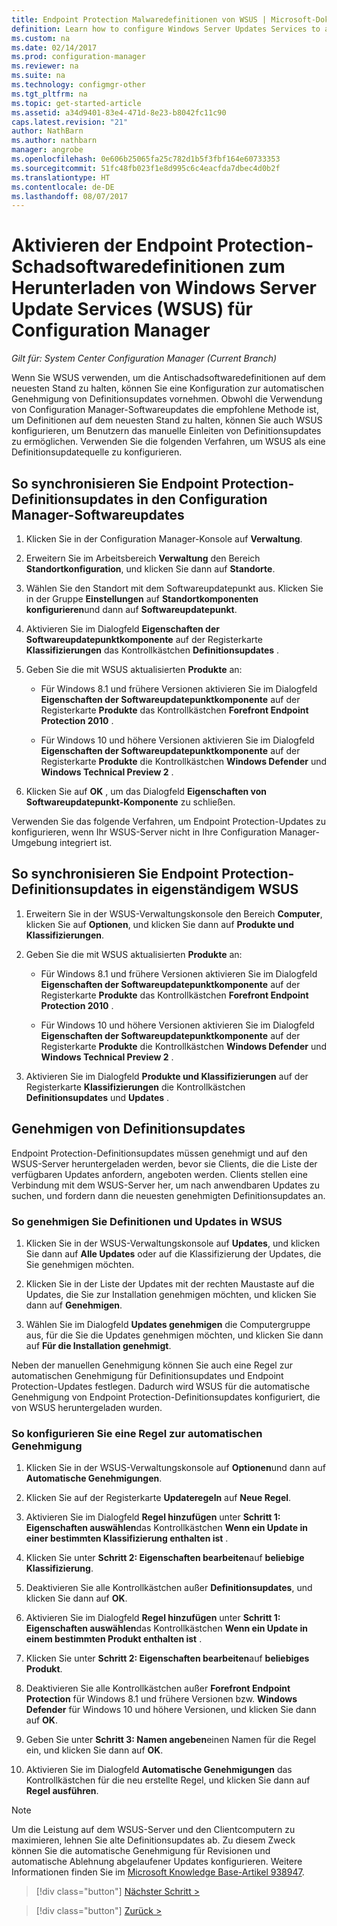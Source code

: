```yaml
---
title: Endpoint Protection Malwaredefinitionen von WSUS | Microsoft-Dokumentation
definition: Learn how to configure Windows Server Updates Services to auto-approve definition updates.
ms.custom: na
ms.date: 02/14/2017
ms.prod: configuration-manager
ms.reviewer: na
ms.suite: na
ms.technology: configmgr-other
ms.tgt_pltfrm: na
ms.topic: get-started-article
ms.assetid: a34d9401-83e4-471d-8e23-b8042fc11c90
caps.latest.revision: "21"
author: NathBarn
ms.author: nathbarn
manager: angrobe
ms.openlocfilehash: 0e606b25065fa25c782d1b5f3fbf164e60733353
ms.sourcegitcommit: 51fc48fb023f1e8d995c6c4eacfda7dbec4d0b2f
ms.translationtype: HT
ms.contentlocale: de-DE
ms.lasthandoff: 08/07/2017
---
```

# <a name="enable-endpoint-protection-malware-definitions-to-download-from-windows-server-update-services-wsus-for-configuration-manager"></a>Aktivieren der Endpoint Protection-Schadsoftwaredefinitionen zum Herunterladen von Windows Server Update Services (WSUS) für Configuration Manager

*Gilt für: System Center Configuration Manager (Current Branch)*

 Wenn Sie WSUS verwenden, um die Antischadsoftwaredefinitionen auf dem neuesten Stand zu halten, können Sie eine Konfiguration zur automatischen Genehmigung von Definitionsupdates vornehmen. Obwohl die Verwendung von Configuration Manager-Softwareupdates die empfohlene Methode ist, um Definitionen auf dem neuesten Stand zu halten, können Sie auch WSUS konfigurieren, um Benutzern das manuelle Einleiten von Definitionsupdates zu ermöglichen. Verwenden Sie die folgenden Verfahren, um WSUS als eine Definitionsupdatequelle zu konfigurieren.

## <a name="to-synchronize-endpoint-protection-definition-updates-in-configuration-manager-software-updates"></a>So synchronisieren Sie Endpoint Protection-Definitionsupdates in den Configuration Manager-Softwareupdates

1.  Klicken Sie in der Configuration Manager-Konsole auf **Verwaltung**.

2.  Erweitern Sie im Arbeitsbereich **Verwaltung** den Bereich **Standortkonfiguration**, und klicken Sie dann auf **Standorte**.

3.  Wählen Sie den Standort mit dem Softwareupdatepunkt aus. Klicken Sie in der Gruppe **Einstellungen** auf **Standortkomponenten konfigurieren**und dann auf **Softwareupdatepunkt**.

4.  Aktivieren Sie im Dialogfeld **Eigenschaften der Softwareupdatepunktkomponente** auf der Registerkarte **Klassifizierungen** das Kontrollkästchen **Definitionsupdates** .

5.  Geben Sie die mit WSUS aktualisierten **Produkte** an:

    -   Für Windows 8.1 und frühere Versionen aktivieren Sie im Dialogfeld **Eigenschaften der Softwareupdatepunktkomponente** auf der Registerkarte **Produkte** das Kontrollkästchen **Forefront Endpoint Protection 2010** .

    -   Für Windows 10 und höhere Versionen aktivieren Sie im Dialogfeld **Eigenschaften der Softwareupdatepunktkomponente** auf der Registerkarte **Produkte** die Kontrollkästchen **Windows Defender** und **Windows Technical Preview 2** .

6.  Klicken Sie auf **OK** , um das Dialogfeld **Eigenschaften von Softwareupdatepunkt-Komponente** zu schließen.

 Verwenden Sie das folgende Verfahren, um Endpoint Protection-Updates zu konfigurieren, wenn Ihr WSUS-Server nicht in Ihre Configuration Manager-Umgebung integriert ist.

## <a name="to-synchronize-endpoint-protection-definition-updates-in-standalone-wsus"></a>So synchronisieren Sie Endpoint Protection-Definitionsupdates in eigenständigem WSUS

1.  Erweitern Sie in der WSUS-Verwaltungskonsole den Bereich **Computer**, klicken Sie auf **Optionen**, und klicken Sie dann auf **Produkte und Klassifizierungen**.

2.  Geben Sie die mit WSUS aktualisierten **Produkte** an:

    -   Für Windows 8.1 und frühere Versionen aktivieren Sie im Dialogfeld **Eigenschaften der Softwareupdatepunktkomponente** auf der Registerkarte **Produkte** das Kontrollkästchen **Forefront Endpoint Protection 2010** .

    -   Für Windows 10 und höhere Versionen aktivieren Sie im Dialogfeld **Eigenschaften der Softwareupdatepunktkomponente** auf der Registerkarte **Produkte** die Kontrollkästchen **Windows Defender** und **Windows Technical Preview 2** .

3.  Aktivieren Sie im Dialogfeld **Produkte und Klassifizierungen** auf der Registerkarte **Klassifizierungen** die Kontrollkästchen **Definitionsupdates** und **Updates** .

## <a name="approving-definition-updates"></a>Genehmigen von Definitionsupdates
 Endpoint Protection-Definitionsupdates müssen genehmigt und auf den WSUS-Server heruntergeladen werden, bevor sie Clients, die die Liste der verfügbaren Updates anfordern, angeboten werden. Clients stellen eine Verbindung mit dem WSUS-Server her, um nach anwendbaren Updates zu suchen, und fordern dann die neuesten genehmigten Definitionsupdates an.

### <a name="to-approve-definitions-and-updates-in-wsus"></a>So genehmigen Sie Definitionen und Updates in WSUS

1.  Klicken Sie in der WSUS-Verwaltungskonsole auf **Updates**, und klicken Sie dann auf **Alle Updates** oder auf die Klassifizierung der Updates, die Sie genehmigen möchten.

2.  Klicken Sie in der Liste der Updates mit der rechten Maustaste auf die Updates, die Sie zur Installation genehmigen möchten, und klicken Sie dann auf **Genehmigen**.

3.  Wählen Sie im Dialogfeld **Updates genehmigen** die Computergruppe aus, für die Sie die Updates genehmigen möchten, und klicken Sie dann auf **Für die Installation genehmigt**.

 Neben der manuellen Genehmigung können Sie auch eine Regel zur automatischen Genehmigung für Definitionsupdates und Endpoint Protection-Updates festlegen. Dadurch wird WSUS für die automatische Genehmigung von Endpoint Protection-Definitionsupdates konfiguriert, die von WSUS heruntergeladen wurden.

### <a name="to-configure-an-automatic-approval-rule"></a>So konfigurieren Sie eine Regel zur automatischen Genehmigung

1.  Klicken Sie in der WSUS-Verwaltungskonsole auf **Optionen**und dann auf **Automatische Genehmigungen**.

2.  Klicken Sie auf der Registerkarte **Updateregeln** auf **Neue Regel**.

3.  Aktivieren Sie im Dialogfeld **Regel hinzufügen** unter **Schritt 1: Eigenschaften auswählen**das Kontrollkästchen **Wenn ein Update in einer bestimmten Klassifizierung enthalten ist** .

4.  Klicken Sie unter **Schritt 2: Eigenschaften bearbeiten**auf **beliebige Klassifizierung**.

5.  Deaktivieren Sie alle Kontrollkästchen außer **Definitionsupdates**, und klicken Sie dann auf **OK**.

6.  Aktivieren Sie im Dialogfeld **Regel hinzufügen** unter **Schritt 1: Eigenschaften auswählen**das Kontrollkästchen **Wenn ein Update in einem bestimmten Produkt enthalten ist** .

7.  Klicken Sie unter **Schritt 2: Eigenschaften bearbeiten**auf **beliebiges Produkt**.

8.  Deaktivieren Sie alle Kontrollkästchen außer **Forefront Endpoint Protection** für Windows 8.1 und frühere Versionen bzw. **Windows Defender** für Windows 10 und höhere Versionen, und klicken Sie dann auf **OK**.

9. Geben Sie unter **Schritt 3: Namen angeben**einen Namen für die Regel ein, und klicken Sie dann auf **OK**.

10. Aktivieren Sie im Dialogfeld **Automatische Genehmigungen** das Kontrollkästchen für die neu erstellte Regel, und klicken Sie dann auf **Regel ausführen**.

> [!NOTE]
>  Um die Leistung auf dem WSUS-Server und den Clientcomputern zu maximieren, lehnen Sie alte Definitionsupdates ab. Zu diesem Zweck können Sie die automatische Genehmigung für Revisionen und automatische Ablehnung abgelaufener Updates konfigurieren. Weitere Informationen finden Sie im [Microsoft Knowledge Base-Artikel 938947](http://go.microsoft.com/fwlink/p/?LinkId=204078).

> [!div class="button"]
[Nächster Schritt >](endpoint-antimalware-policies.md)

> [!div class="button"]
[Zurück >](endpoint-configure-alerts.md)
